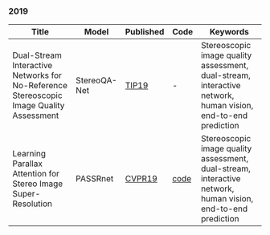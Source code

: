 

### 2019

| Title                  | Model                  | Published                                                    | Code                                                         | Keywords                                                     | 
| ---------------------- | ---------------------- | ------------------------------------------------------------ | ------------------------------------------------------------ | ------------------------------------------------------------ | 
|Dual-Stream Interactive Networks for No-Reference Stereoscopic Image Quality Assessment        |  StereoQA-Net            | [TIP19](https://www.researchgate.net/profile/Wei-Zhou-53/publication/331537376_Dual-Stream_Interactive_Networks_for_No-Reference_Stereoscopic_Image_Quality_Assessment/links/5c80cb8b299bf1268d4077cb/Dual-Stream-Interactive-Networks-for-No-Reference-Stereoscopic-Image-Quality-Assessment.pdf)            | -            | Stereoscopic image quality assessment, dual-stream, interactive network, human vision, end-to-end prediction      | 
|Learning Parallax Attention for Stereo Image Super-Resolution        |  PASSRnet            | [CVPR19](https://openaccess.thecvf.com/content_CVPR_2019/papers/Wang_Learning_Parallax_Attention_for_Stereo_Image_Super-Resolution_CVPR_2019_paper.pdf)            | [code](https://github.com/The-Learning-And-Vision-Atelier-LAVA/PASSRnet)            | Stereoscopic image quality assessment, dual-stream, interactive network, human vision, end-to-end prediction      | 
